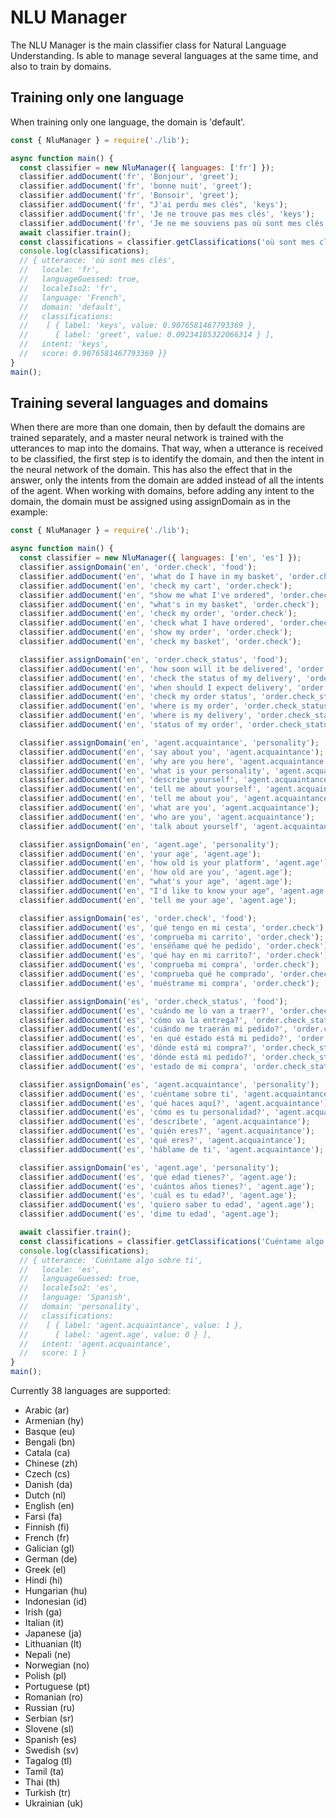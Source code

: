 # NLU Manager

The NLU Manager is the main classifier class for Natural Language Understanding. 
Is able to manage several languages at the same time, and also to train by domains.

## Training only one language

When training only one language, the domain is 'default'.

```javascript
const { NluManager } = require('./lib');

async function main() {
  const classifier = new NluManager({ languages: ['fr'] });
  classifier.addDocument('fr', 'Bonjour', 'greet');
  classifier.addDocument('fr', 'bonne nuit', 'greet');
  classifier.addDocument('fr', 'Bonsoir', 'greet');
  classifier.addDocument('fr', "J'ai perdu mes clés", 'keys');
  classifier.addDocument('fr', 'Je ne trouve pas mes clés', 'keys');
  classifier.addDocument('fr', 'Je ne me souviens pas où sont mes clés', 'keys');
  await classifier.train();
  const classifications = classifier.getClassifications('où sont mes clés');
  console.log(classifications);
  // { utterance: 'où sont mes clés',
  //   locale: 'fr',
  //   languageGuessed: true,
  //   localeIso2: 'fr',
  //   language: 'French',
  //   domain: 'default',
  //   classifications:
  //    [ { label: 'keys', value: 0.9076581467793369 },
  //      { label: 'greet', value: 0.09234185322066314 } ],
  //   intent: 'keys',
  //   score: 0.9076581467793369 }}
}
main();
```

## Training several languages and domains

When there are more than one domain, then by default the domains are trained separately, and 
a master neural network is trained with the utterances to map into the domains. That way, when
a utterance is received to be classified, the first step is to identify the domain, and then 
the intent in the neural network of the domain. This has also the effect that in the answer,
only the intents from the domain are added instead of all the intents of the agent.
When working with domains, before adding any intent to the domain, the domain must be
assigned using assignDomain as in the example:

```javascript
const { NluManager } = require('./lib');

async function main() {
  const classifier = new NluManager({ languages: ['en', 'es'] });
  classifier.assignDomain('en', 'order.check', 'food');
  classifier.addDocument('en', 'what do I have in my basket', 'order.check');
  classifier.addDocument('en', 'check my cart', 'order.check');
  classifier.addDocument('en', "show me what I've ordered", 'order.check');
  classifier.addDocument('en', "what's in my basket", 'order.check');
  classifier.addDocument('en', 'check my order', 'order.check');
  classifier.addDocument('en', 'check what I have ordered', 'order.check');
  classifier.addDocument('en', 'show my order', 'order.check');
  classifier.addDocument('en', 'check my basket', 'order.check');

  classifier.assignDomain('en', 'order.check_status', 'food');
  classifier.addDocument('en', 'how soon will it be delivered', 'order.check_status');
  classifier.addDocument('en', 'check the status of my delivery', 'order.check_status');
  classifier.addDocument('en', 'when should I expect delivery', 'order.check_status');
  classifier.addDocument('en', 'check my order status', 'order.check_status');
  classifier.addDocument('en', 'where is my order', 'order.check_status');
  classifier.addDocument('en', 'where is my delivery', 'order.check_status');
  classifier.addDocument('en', 'status of my order', 'order.check_status');

  classifier.assignDomain('en', 'agent.acquaintance', 'personality');
  classifier.addDocument('en', 'say about you', 'agent.acquaintance');
  classifier.addDocument('en', 'why are you here', 'agent.acquaintance');
  classifier.addDocument('en', 'what is your personality', 'agent.acquaintance');
  classifier.addDocument('en', 'describe yourself', 'agent.acquaintance');
  classifier.addDocument('en', 'tell me about yourself', 'agent.acquaintance');
  classifier.addDocument('en', 'tell me about you', 'agent.acquaintance');
  classifier.addDocument('en', 'what are you', 'agent.acquaintance');
  classifier.addDocument('en', 'who are you', 'agent.acquaintance');
  classifier.addDocument('en', 'talk about yourself', 'agent.acquaintance');

  classifier.assignDomain('en', 'agent.age', 'personality');
  classifier.addDocument('en', 'your age', 'agent.age');
  classifier.addDocument('en', 'how old is your platform', 'agent.age');
  classifier.addDocument('en', 'how old are you', 'agent.age');
  classifier.addDocument('en', "what's your age", 'agent.age');
  classifier.addDocument('en', "I'd like to know your age", 'agent.age');
  classifier.addDocument('en', 'tell me your age', 'agent.age');

  classifier.assignDomain('es', 'order.check', 'food');
  classifier.addDocument('es', 'qué tengo en mi cesta', 'order.check');
  classifier.addDocument('es', 'comprueba mi carrito', 'order.check');
  classifier.addDocument('es', 'enséñame qué he pedido', 'order.check');
  classifier.addDocument('es', 'qué hay en mi carrito?', 'order.check');
  classifier.addDocument('es', 'comprueba mi compra', 'order.check');
  classifier.addDocument('es', 'comprueba qué he comprado', 'order.check');
  classifier.addDocument('es', 'muéstrame mi compra', 'order.check');

  classifier.assignDomain('es', 'order.check_status', 'food');
  classifier.addDocument('es', 'cuándo me lo van a traer?', 'order.check_status');
  classifier.addDocument('es', 'cómo va la entrega?', 'order.check_status');
  classifier.addDocument('es', 'cuándo me traerán mi pedido?', 'order.check_status');
  classifier.addDocument('es', 'en qué estado está mi pedido?', 'order.check_status');
  classifier.addDocument('es', 'dónde está mi compra?', 'order.check_status');
  classifier.addDocument('es', 'dónde está mi pedido?', 'order.check_status');
  classifier.addDocument('es', 'estado de mi compra', 'order.check_status');

  classifier.assignDomain('es', 'agent.acquaintance', 'personality');
  classifier.addDocument('es', 'cuéntame sobre ti', 'agent.acquaintance');
  classifier.addDocument('es', 'qué haces aquí?', 'agent.acquaintance');
  classifier.addDocument('es', 'cómo es tu personalidad?', 'agent.acquaintance');
  classifier.addDocument('es', 'descríbete', 'agent.acquaintance');
  classifier.addDocument('es', 'quién eres?', 'agent.acquaintance');
  classifier.addDocument('es', 'qué eres?', 'agent.acquaintance');
  classifier.addDocument('es', 'háblame de ti', 'agent.acquaintance');

  classifier.assignDomain('es', 'agent.age', 'personality');
  classifier.addDocument('es', 'qué edad tienes?', 'agent.age');
  classifier.addDocument('es', 'cuántos años tienes?', 'agent.age');
  classifier.addDocument('es', 'cuál es tu edad?', 'agent.age');
  classifier.addDocument('es', 'quiero saber tu edad', 'agent.age');
  classifier.addDocument('es', 'dime tu edad', 'agent.age');

  await classifier.train();
  const classifications = classifier.getClassifications('Cuéntame algo sobre ti');
  console.log(classifications);
  // { utterance: 'Cuéntame algo sobre ti',
  //   locale: 'es',
  //   languageGuessed: true,
  //   localeIso2: 'es',
  //   language: 'Spanish',
  //   domain: 'personality',
  //   classifications:
  //    [ { label: 'agent.acquaintance', value: 1 },
  //      { label: 'agent.age', value: 0 } ],
  //   intent: 'agent.acquaintance',
  //   score: 1 }
}
main();
```



Currently 38 languages are supported:

- Arabic (ar)
- Armenian (hy)
- Basque (eu)
- Bengali (bn)
- Catala (ca)
- Chinese (zh)
- Czech (cs)
- Danish (da)
- Dutch (nl)
- English (en)
- Farsi (fa)
- Finnish (fi)
- French (fr)
- Galician (gl)
- German (de)
- Greek (el)
- Hindi (hi)
- Hungarian (hu)
- Indonesian (id)
- Irish (ga)
- Italian (it)
- Japanese (ja)
- Lithuanian (lt)
- Nepali (ne)
- Norwegian (no)
- Polish (pl)
- Portuguese (pt)
- Romanian (ro)
- Russian (ru)
- Serbian (sr)
- Slovene (sl)
- Spanish (es)
- Swedish (sv)
- Tagalog (tl)
- Tamil (ta)
- Thai (th)
- Turkish (tr)
- Ukrainian (uk)